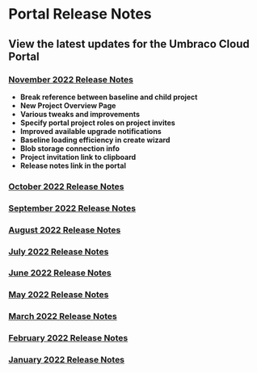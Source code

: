 # Portal Release Notes

## View the latest updates for the Umbraco Cloud Portal

### [**November 2022 Release Notes**](2022-11-07-releasenotes.md)

* **Break reference between baseline and child project**
* **New Project Overview Page**
* **Various tweaks and improvements**
* **Specify portal project roles on project invites**
* **Improved available upgrade notifications**
* **Baseline loading efficiency in create wizard**
* **Blob storage connection info**
* **Project invitation link to clipboard**
* **Release notes link in the portal**

### [**October 2022 Release Notes**](2022-09-19-releasenotes.md)

### [**September 2022 Release Notes**](2022-11-07-releasenotes.md)

### [**August 2022 Release Notes**](2022-09-19-releasenotes.md)

### [**July 2022 Release Notes**](2022-08-19-releasenotes.md)

### [**June 2022 Release Notes**](2022-06-23-releasenotes.md)

### [**May 2022 Release Notes**](2022-05-23-releasenotes.md)

### [**March 2022 Release Notes**](2022-03-02-releasenotes.md)

### [**February 2022 Release Notes**](2022-02-15-releasenotes.md)

### [**January 2022 Release Notes**](2022-01-06-releasenotes.md)
